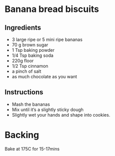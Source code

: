 # Banana bread biscuits

## Ingredients
- 3 large ripe or 5 mini ripe bananas
- 70 g brown sugar
- 1 Tsp baking powder
- 1/4 Tsp baking soda
- 220g floor 
- 1/2 Tsp cinnamon
- a pinch of salt
- as much chocolate as you want

## Instructions
- Mash the bananas
- Mix until it‘s a slightly sticky dough
- Slightly wet your hands and shape into cookies.

# Backing
Bake at 175C for 15-17mins
